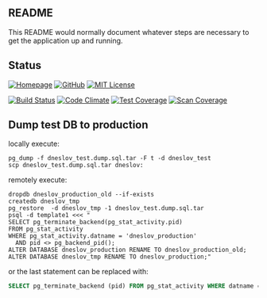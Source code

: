 ## README

This README would normally document whatever steps are necessary to get the
application up and running.

## Status











[![Homepage](http://img.shields.io/badge/home-dneslov.org-blue.svg)](http://dneslov.org)
[![GitHub](http://img.shields.io/badge/github-znamenica/dneslov-blue.svg)](http://github.com/znamenica/dneslov)
[![MIT License](http://b.repl.ca/v1/License-MIT-blue.png)](LICENSE)

[![Build Status](https://api.travis-ci.org/znamenica/dneslov.png?branch=master)](https://travis-ci.org/znamenica/dneslov.png)
[![Code Climate](https://codeclimate.com/github/znamenica/dneslov/badges/gpa.svg)](https://codeclimate.com/github/znamenica/dneslov)
[![Test Coverage](https://codeclimate.com/github/znamenica/dneslov/badges/coverage.svg)](https://codeclimate.com/github/znamenica/dneslov)
[![Scan Coverage](https://scan.coverity.com/projects/17554/badge.svg?flat=1)](https://scan.coverity.com/projects/znamenica-dneslov)

## Dump test DB to production

locally execute:

```
pg_dump -f dneslov_test.dump.sql.tar -F t -d dneslov_test
scp dneslov_test.dump.sql.tar dneslov:
```

remotely execute:

```
dropdb dneslov_production_old --if-exists
createdb dneslov_tmp
pg_restore  -d dneslov_tmp -1 dneslov_test.dump.sql.tar
psql -d template1 <<< "
SELECT pg_terminate_backend(pg_stat_activity.pid)
FROM pg_stat_activity
WHERE pg_stat_activity.datname = 'dneslov_production'
  AND pid <> pg_backend_pid();
ALTER DATABASE dneslov_production RENAME TO dneslov_production_old;
ALTER DATABASE dneslov_tmp RENAME TO dneslov_production;"
```

or the last statement can be replaced with:

```sql
SELECT pg_terminate_backend (pid) FROM pg_stat_activity WHERE datname = 'db';
```

